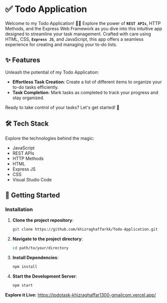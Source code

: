 # ✅ Todo Application

Welcome to my Todo Application! 📝✨ Explore the power of **`REST APIs`**, HTTP Methods, and the Express Web Framework as you dive into this intuitive app designed to streamline your task management. Crafted with care using HTML, CSS, **`Express JS`**, and JavaScript, this app offers a seamless experience for creating and managing your to-do lists.

## ✨ Features

Unleash the potential of my Todo Application:
- **Effortless Task Creation**: Create a list of different items to organize your to-do tasks efficiently.
- **Task Completion**: Mark tasks as completed to track your progress and stay organized.

Ready to take control of your tasks? Let's get started! 🚀

## 🛠️ Tech Stack

Explore the technologies behind the magic:
- JavaScript
- REST APIs
- HTTP Methods
- HTML
- Express JS
- CSS
- Visual Studio Code

## 🚀 Getting Started

### Installation
1. **Clone the project repository**:
   ```bash
   git clone https://github.com/khizraghaffarkk/Todo-Application.git
2. **Navigate to the project directory**:
   ```bash
   cd path/to/your/directory
3. **Install Dependencies**:
   ```bash
   npm install
4. **Start the Development Server**:
   ```bash
   npm start

**Explore it Live:** https://todotask-khizraghaffar1300-gmailcom.vercel.app/

